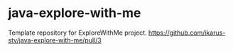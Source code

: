# java-explore-with-me
Template repository for ExploreWithMe project.
https://github.com/ikarus-stv/java-explore-with-me/pull/3

